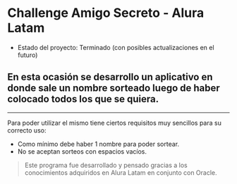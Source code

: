 # Challenge Amigo Secreto - Alura Latam

- Estado del proyecto: Terminado (con posibles actualizaciones en el futuro)

## En esta ocasión se desarrollo un aplicativo en donde sale un nombre sorteado luego de haber colocado todos los que se quiera.
---
Para poder utilizar el mismo tiene ciertos requisitos muy sencillos para su correcto uso:
- Como mínimo debe haber 1 nombre para poder sortear.
- No se aceptan sorteos con espacios vacíos.

> Este programa fue desarrollado y pensado gracias a los conocimientos adquiridos en Alura Latam en conjunto con Oracle.
